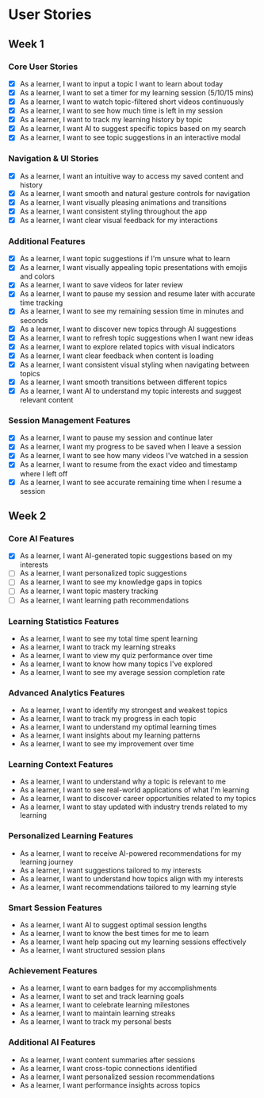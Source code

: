 # User Stories

## Week 1

### Core User Stories

- [x] As a learner, I want to input a topic I want to learn about today
- [x] As a learner, I want to set a timer for my learning session (5/10/15 mins)
- [x] As a learner, I want to watch topic-filtered short videos continuously
- [x] As a learner, I want to see how much time is left in my session
- [x] As a learner, I want to track my learning history by topic
- [x] As a learner, I want AI to suggest specific topics based on my search
- [x] As a learner, I want to see topic suggestions in an interactive modal

### Navigation & UI Stories

- [x] As a learner, I want an intuitive way to access my saved content and history
- [x] As a learner, I want smooth and natural gesture controls for navigation
- [x] As a learner, I want visually pleasing animations and transitions
- [x] As a learner, I want consistent styling throughout the app
- [x] As a learner, I want clear visual feedback for my interactions

### Additional Features

- [x] As a learner, I want topic suggestions if I'm unsure what to learn
- [x] As a learner, I want visually appealing topic presentations with emojis and colors
- [x] As a learner, I want to save videos for later review
- [x] As a learner, I want to pause my session and resume later with accurate time tracking
- [x] As a learner, I want to see my remaining session time in minutes and seconds
- [x] As a learner, I want to discover new topics through AI suggestions
- [x] As a learner, I want to refresh topic suggestions when I want new ideas
- [x] As a learner, I want to explore related topics with visual indicators
- [x] As a learner, I want clear feedback when content is loading
- [x] As a learner, I want consistent visual styling when navigating between topics
- [x] As a learner, I want smooth transitions between different topics
- [x] As a learner, I want AI to understand my topic interests and suggest relevant content

### Session Management Features

- [x] As a learner, I want to pause my session and continue later
- [x] As a learner, I want my progress to be saved when I leave a session
- [x] As a learner, I want to see how many videos I've watched in a session
- [x] As a learner, I want to resume from the exact video and timestamp where I left off
- [x] As a learner, I want to see accurate remaining time when I resume a session

## Week 2

### Core AI Features

- [x] As a learner, I want AI-generated topic suggestions based on my interests
- [ ] As a learner, I want personalized topic suggestions
- [ ] As a learner, I want to see my knowledge gaps in topics
- [ ] As a learner, I want topic mastery tracking
- [ ] As a learner, I want learning path recommendations

### Learning Statistics Features

- As a learner, I want to see my total time spent learning
- As a learner, I want to track my learning streaks
- As a learner, I want to view my quiz performance over time
- As a learner, I want to know how many topics I've explored
- As a learner, I want to see my average session completion rate

### Advanced Analytics Features

- As a learner, I want to identify my strongest and weakest topics
- As a learner, I want to track my progress in each topic
- As a learner, I want to understand my optimal learning times
- As a learner, I want insights about my learning patterns
- As a learner, I want to see my improvement over time

### Learning Context Features

- As a learner, I want to understand why a topic is relevant to me
- As a learner, I want to see real-world applications of what I'm learning
- As a learner, I want to discover career opportunities related to my topics
- As a learner, I want to stay updated with industry trends related to my learning

### Personalized Learning Features

- As a learner, I want to receive AI-powered recommendations for my learning journey
- As a learner, I want suggestions tailored to my interests
- As a learner, I want to understand how topics align with my interests
- As a learner, I want recommendations tailored to my learning style

### Smart Session Features

- As a learner, I want AI to suggest optimal session lengths
- As a learner, I want to know the best times for me to learn
- As a learner, I want help spacing out my learning sessions effectively
- As a learner, I want structured session plans

### Achievement Features

- As a learner, I want to earn badges for my accomplishments
- As a learner, I want to set and track learning goals
- As a learner, I want to celebrate learning milestones
- As a learner, I want to maintain learning streaks
- As a learner, I want to track my personal bests

### Additional AI Features

- As a learner, I want content summaries after sessions
- As a learner, I want cross-topic connections identified
- As a learner, I want personalized session recommendations
- As a learner, I want performance insights across topics
